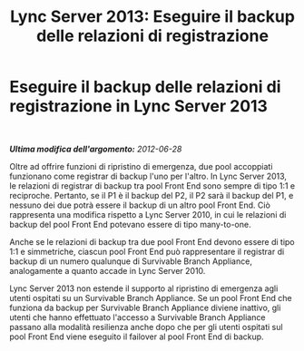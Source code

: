 ﻿---
title: 'Lync Server 2013: Eseguire il backup delle relazioni di registrazione'
TOCTitle: Eseguire il backup delle relazioni di registrazione
ms:assetid: 7e078271-84b9-4666-989c-c4507a0cdf4a
ms:mtpsurl: https://technet.microsoft.com/it-it/library/JJ205033(v=OCS.15)
ms:contentKeyID: 49301104
ms.date: 08/24/2015
mtps_version: v=OCS.15
ms.translationtype: HT
---

# Eseguire il backup delle relazioni di registrazione in Lync Server 2013

 

_**Ultima modifica dell'argomento:** 2012-06-28_

Oltre ad offrire funzioni di ripristino di emergenza, due pool accoppiati funzionano come registrar di backup l'uno per l'altro. In Lync Server 2013, le relazioni di registrar di backup tra pool Front End sono sempre di tipo 1:1 e reciproche. Pertanto, se il P1 è il backup del P2, il P2 sarà il backup del P1, e nessuno dei due potrà essere il backup di un altro pool Front End. Ciò rappresenta una modifica rispetto a Lync Server 2010, in cui le relazioni di backup del pool Front End potevano essere di tipo many-to-one.

Anche se le relazioni di backup tra due pool Front End devono essere di tipo 1:1 e simmetriche, ciascun pool Front End può rappresentare il registrar di backup di un numero qualunque di Survivable Branch Appliance, analogamente a quanto accade in Lync Server 2010.

Lync Server 2013 non estende il supporto al ripristino di emergenza agli utenti ospitati su un Survivable Branch Appliance. Se un pool Front End che funziona da backup per Survivable Branch Appliance diviene inattivo, gli utenti che hanno effettuato l'accesso a Survivable Branch Appliance passano alla modalità resilienza anche dopo che per gli utenti ospitati sul pool Front End viene eseguito il failover al pool Front End di backup.

